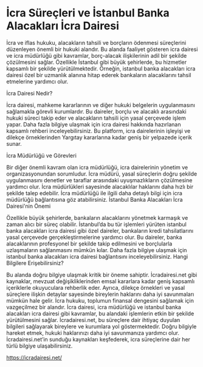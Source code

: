 # İcra Süreçleri ve İstanbul Banka Alacakları İcra Dairesi
İcra ve iflas hukuku, alacakların tahsili ve borçların ödenmesi süreçlerini düzenleyen önemli bir hukuki alandır. Bu alanda faaliyet gösteren icra dairesi ve icra müdürlüğü gibi kavramlar, borç-alacak ilişkilerinin adil bir şekilde çözülmesini sağlar. Özellikle İstanbul gibi büyük şehirlerde, bu hizmetler kapsamlı bir şekilde yürütülmektedir. Örneğin, istanbul banka alacakları icra dairesi özel bir uzmanlık alanına hitap ederek bankaların alacaklarını tahsil etmelerine yardımcı olur.

İcra Dairesi Nedir?

İcra dairesi, mahkeme kararlarının ve diğer hukuki belgelerin uygulanmasını sağlamakla görevli kurumlardır. Bu daireler, borçlu ve alacaklı arasındaki hukuki süreci takip eder ve alacakların tahsili için yasal çerçevede işlem yapar. Daha fazla bilgiye ulaşmak için icra dairesi hakkında hazırlanan kapsamlı rehberi inceleyebilirsiniz. Bu platform, icra dairelerinin işleyişi ve dilekçe örneklerinden Yargıtay kararlarına kadar geniş bir yelpazede içerik sunar.

İcra Müdürlüğü ve Görevleri

Bir diğer önemli kavram olan icra müdürlüğü, icra dairelerinin yönetim ve organizasyonundan sorumludur. İcra müdürü, yasal süreçlerin doğru şekilde uygulanmasını denetler ve taraflar arasındaki uyuşmazlıkların çözülmesine yardımcı olur. İcra müdürlükleri sayesinde alacaklılar haklarını daha hızlı bir şekilde talep edebilir. İcra müdürlüğü ile ilgili daha detaylı bilgi için icra müdürlüğü bağlantısına göz atabilirsiniz.
İstanbul Banka Alacakları İcra Dairesi'nin Önemi

Özellikle büyük şehirlerde, bankaların alacaklarını yönetmek karmaşık ve zaman alıcı bir süreç olabilir. İstanbul’da bu tür işlemleri yürüten istanbul banka alacakları icra dairesi gibi özel daireler, bankaların kredi tahsilatlarını yasal çerçevede gerçekleştirmelerine yardımcı olur. Bu daireler, banka alacaklarının profesyonel bir şekilde takip edilmesini ve borçlularla uzlaşmaların sağlanmasını mümkün kılar. Daha fazla bilgiye ulaşmak için istanbul banka alacakları icra dairesi bağlantısını inceleyebilirsiniz.
Hangi Bilgilere Erişebilirsiniz?

Bu alanda doğru bilgiye ulaşmak kritik bir öneme sahiptir. İcradairesi.net gibi kaynaklar, mevzuat değişikliklerinden emsal kararlara kadar geniş kapsamlı içeriklerle okuyuculara rehberlik eder. Ayrıca, dilekçe örnekleri ve yasal süreçlere ilişkin detaylar sayesinde bireylerin haklarını daha iyi savunmaları mümkün hale gelir.
İcra hukuku, toplumun finansal dengesini sağlamak için vazgeçilmez bir alandır. İcra dairesi, icra müdürlüğü ve istanbul banka alacakları icra dairesi gibi kavramlar, bu alandaki işlemlerin etkin bir şekilde yürütülmesini sağlar. İcradairesi.net, bu süreçlere dair ihtiyaç duyulan bilgileri sağlayarak bireylere ve kurumlara yol göstermektedir.
Doğru bilgiyle hareket etmek, hukuki haklarınızı daha iyi savunmanıza yardımcı olur. İcradairesi.net’in sunduğu kaynakları keşfederek, icra süreçlerine dair her türlü bilgiye ulaşabilirsiniz.

https://icradairesi.net/
